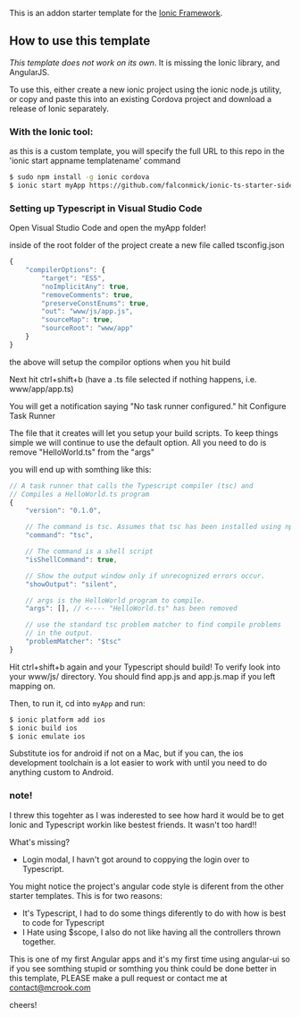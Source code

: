 This is an addon starter template for the [Ionic Framework](http://ionicframework.com/).

## How to use this template

*This template does not work on its own*. It is missing the Ionic library, and AngularJS.

To use this, either create a new ionic project using the ionic node.js utility, or copy and paste this into an existing Cordova project and download a release of Ionic separately.

### With the Ionic tool:

as this is a custom template, you will specify the full URL to this repo in the 'ionic start appname templatename' command 

```bash
$ sudo npm install -g ionic cordova
$ ionic start myApp https://github.com/falconmick/ionic-ts-starter-sidemenu
```

### Setting up Typescript in Visual Studio Code

Open Visual Studio Code and open the myApp folder!

inside of the root folder of the project create a new file called tsconfig.json

```javascript
{
    "compilerOptions": {
        "target": "ES5",
        "noImplicitAny": true,
        "removeComments": true,
        "preserveConstEnums": true,
        "out": "www/js/app.js",
        "sourceMap": true,
		"sourceRoot": "www/app"
    }
}
```

the above will setup the compilor options when you hit build

Next hit ctrl+shift+b (have a .ts file selected if nothing happens, i.e. www/app/app.ts)

You will get a notification saying "No task runner configured." hit Configure Task Runner

The file that it creates will let you setup your build scripts. To keep things simple we will continue to use the default option. All you need to do is remove "HelloWorld.ts" from the "args"

you will end up with somthing like this:

```javascript
// A task runner that calls the Typescript compiler (tsc) and
// Compiles a HelloWorld.ts program
{
	"version": "0.1.0",

	// The command is tsc. Assumes that tsc has been installed using npm install -g typescript
	"command": "tsc",

	// The command is a shell script
	"isShellCommand": true,

	// Show the output window only if unrecognized errors occur.
	"showOutput": "silent",

	// args is the HelloWorld program to compile.
	"args": [], // <---- "HelloWorld.ts" has been removed

	// use the standard tsc problem matcher to find compile problems
	// in the output.
	"problemMatcher": "$tsc"
}
```

Hit ctrl+shift+b again and your Typescript should build! To verify look into your www/js/ directory. You should find app.js and app.js.map if you left mapping on.

Then, to run it, cd into `myApp` and run:

```bash
$ ionic platform add ios
$ ionic build ios
$ ionic emulate ios
```

Substitute ios for android if not on a Mac, but if you can, the ios development toolchain is a lot easier to work with until you need to do anything custom to Android.


### note!
I threw this togehter as I was inderested to see how hard it would be to get Ionic and Typescript workin like bestest friends. It wasn't too hard!!

What's missing?
* Login modal, I havn't got around to coppying the login over to Typescript. 

You might notice the project's angular code style is diferent from the other starter templates. This is for two reasons:
* It's Typescript, I had to do some things diferently to do with how is best to code for Typescript
* I Hate using $scope, I also do not like having all the controllers thrown together.

This is one of my first Angular apps and it's my first time using angular-ui so if you see somthing stupid or somthing you think could be done better in this template, PLEASE make a pull request or contact me at contact@mcrook.com

cheers!